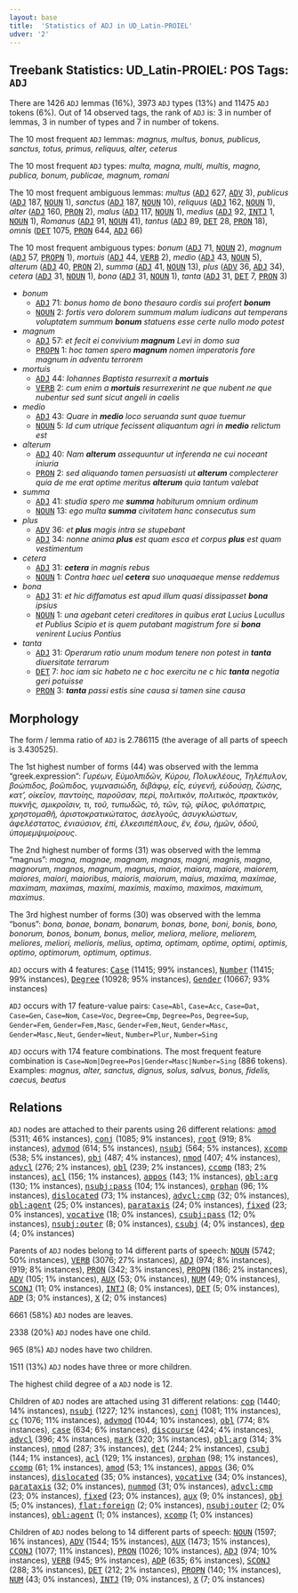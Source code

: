 ```yaml
---
layout: base
title:  'Statistics of ADJ in UD_Latin-PROIEL'
udver: '2'
---
```


## Treebank Statistics: UD_Latin-PROIEL: POS Tags: `ADJ`

There are 1426 `ADJ` lemmas (16%), 3973 `ADJ` types (13%) and 11475 `ADJ` tokens (6%).
Out of 14 observed tags, the rank of `ADJ` is: 3 in number of lemmas, 3 in number of types and 7 in number of tokens.

The 10 most frequent `ADJ` lemmas: <em>magnus, multus, bonus, publicus, sanctus, totus, primus, reliquus, alter, ceterus</em>

The 10 most frequent `ADJ` types:  <em>multa, magna, multi, multis, magno, publica, bonum, publicae, magnum, romani</em>

The 10 most frequent ambiguous lemmas: <em>multus</em> (<tt><a href="la_proiel-pos-ADJ.html">ADJ</a></tt> 627, <tt><a href="la_proiel-pos-ADV.html">ADV</a></tt> 3), <em>publicus</em> (<tt><a href="la_proiel-pos-ADJ.html">ADJ</a></tt> 187, <tt><a href="la_proiel-pos-NOUN.html">NOUN</a></tt> 1), <em>sanctus</em> (<tt><a href="la_proiel-pos-ADJ.html">ADJ</a></tt> 187, <tt><a href="la_proiel-pos-NOUN.html">NOUN</a></tt> 10), <em>reliquus</em> (<tt><a href="la_proiel-pos-ADJ.html">ADJ</a></tt> 162, <tt><a href="la_proiel-pos-NOUN.html">NOUN</a></tt> 1), <em>alter</em> (<tt><a href="la_proiel-pos-ADJ.html">ADJ</a></tt> 160, <tt><a href="la_proiel-pos-PRON.html">PRON</a></tt> 2), <em>malus</em> (<tt><a href="la_proiel-pos-ADJ.html">ADJ</a></tt> 117, <tt><a href="la_proiel-pos-NOUN.html">NOUN</a></tt> 1), <em>medius</em> (<tt><a href="la_proiel-pos-ADJ.html">ADJ</a></tt> 92, <tt><a href="la_proiel-pos-INTJ.html">INTJ</a></tt> 1, <tt><a href="la_proiel-pos-NOUN.html">NOUN</a></tt> 1), <em>Romanus</em> (<tt><a href="la_proiel-pos-ADJ.html">ADJ</a></tt> 91, <tt><a href="la_proiel-pos-NOUN.html">NOUN</a></tt> 41), <em>tantus</em> (<tt><a href="la_proiel-pos-ADJ.html">ADJ</a></tt> 89, <tt><a href="la_proiel-pos-DET.html">DET</a></tt> 28, <tt><a href="la_proiel-pos-PRON.html">PRON</a></tt> 18), <em>omnis</em> (<tt><a href="la_proiel-pos-DET.html">DET</a></tt> 1075, <tt><a href="la_proiel-pos-PRON.html">PRON</a></tt> 644, <tt><a href="la_proiel-pos-ADJ.html">ADJ</a></tt> 66)

The 10 most frequent ambiguous types:  <em>bonum</em> (<tt><a href="la_proiel-pos-ADJ.html">ADJ</a></tt> 71, <tt><a href="la_proiel-pos-NOUN.html">NOUN</a></tt> 2), <em>magnum</em> (<tt><a href="la_proiel-pos-ADJ.html">ADJ</a></tt> 57, <tt><a href="la_proiel-pos-PROPN.html">PROPN</a></tt> 1), <em>mortuis</em> (<tt><a href="la_proiel-pos-ADJ.html">ADJ</a></tt> 44, <tt><a href="la_proiel-pos-VERB.html">VERB</a></tt> 2), <em>medio</em> (<tt><a href="la_proiel-pos-ADJ.html">ADJ</a></tt> 43, <tt><a href="la_proiel-pos-NOUN.html">NOUN</a></tt> 5), <em>alterum</em> (<tt><a href="la_proiel-pos-ADJ.html">ADJ</a></tt> 40, <tt><a href="la_proiel-pos-PRON.html">PRON</a></tt> 2), <em>summa</em> (<tt><a href="la_proiel-pos-ADJ.html">ADJ</a></tt> 41, <tt><a href="la_proiel-pos-NOUN.html">NOUN</a></tt> 13), <em>plus</em> (<tt><a href="la_proiel-pos-ADV.html">ADV</a></tt> 36, <tt><a href="la_proiel-pos-ADJ.html">ADJ</a></tt> 34), <em>cetera</em> (<tt><a href="la_proiel-pos-ADJ.html">ADJ</a></tt> 31, <tt><a href="la_proiel-pos-NOUN.html">NOUN</a></tt> 1), <em>bona</em> (<tt><a href="la_proiel-pos-ADJ.html">ADJ</a></tt> 31, <tt><a href="la_proiel-pos-NOUN.html">NOUN</a></tt> 1), <em>tanta</em> (<tt><a href="la_proiel-pos-ADJ.html">ADJ</a></tt> 31, <tt><a href="la_proiel-pos-DET.html">DET</a></tt> 7, <tt><a href="la_proiel-pos-PRON.html">PRON</a></tt> 3)


* <em>bonum</em>
  * <tt><a href="la_proiel-pos-ADJ.html">ADJ</a></tt> 71: <em>bonus homo de bono thesauro cordis sui profert <b>bonum</b></em>
  * <tt><a href="la_proiel-pos-NOUN.html">NOUN</a></tt> 2: <em>fortis vero dolorem summum malum iudicans aut temperans voluptatem summum <b>bonum</b> statuens esse certe nullo modo potest</em>
* <em>magnum</em>
  * <tt><a href="la_proiel-pos-ADJ.html">ADJ</a></tt> 57: <em>et fecit ei convivium <b>magnum</b> Levi in domo sua</em>
  * <tt><a href="la_proiel-pos-PROPN.html">PROPN</a></tt> 1: <em>hoc tamen spero <b>magnum</b> nomen imperatoris fore magnum in adventu terrorem</em>
* <em>mortuis</em>
  * <tt><a href="la_proiel-pos-ADJ.html">ADJ</a></tt> 44: <em>Iohannes Baptista resurrexit a <b>mortuis</b></em>
  * <tt><a href="la_proiel-pos-VERB.html">VERB</a></tt> 2: <em>cum enim a <b>mortuis</b> resurrexerint ne que nubent ne que nubentur sed sunt sicut angeli in caelis</em>
* <em>medio</em>
  * <tt><a href="la_proiel-pos-ADJ.html">ADJ</a></tt> 43: <em>Quare in <b>medio</b> loco seruanda sunt quae tuemur</em>
  * <tt><a href="la_proiel-pos-NOUN.html">NOUN</a></tt> 5: <em>Id cum utrique fecissent aliquantum agri in <b>medio</b> relictum est</em>
* <em>alterum</em>
  * <tt><a href="la_proiel-pos-ADJ.html">ADJ</a></tt> 40: <em>Nam <b>alterum</b> assequuntur ut inferenda ne cui noceant iniuria</em>
  * <tt><a href="la_proiel-pos-PRON.html">PRON</a></tt> 2: <em>sed aliquando tamen persuasisti ut <b>alterum</b> complecterer quia de me erat optime meritus <b>alterum</b> quia tantum valebat</em>
* <em>summa</em>
  * <tt><a href="la_proiel-pos-ADJ.html">ADJ</a></tt> 41: <em>studia spero me <b>summa</b> habiturum omnium ordinum</em>
  * <tt><a href="la_proiel-pos-NOUN.html">NOUN</a></tt> 13: <em>ego multa <b>summa</b> civitatem hanc consecutus sum</em>
* <em>plus</em>
  * <tt><a href="la_proiel-pos-ADV.html">ADV</a></tt> 36: <em>et <b>plus</b> magis intra se stupebant</em>
  * <tt><a href="la_proiel-pos-ADJ.html">ADJ</a></tt> 34: <em>nonne anima <b>plus</b> est quam esca et corpus <b>plus</b> est quam vestimentum</em>
* <em>cetera</em>
  * <tt><a href="la_proiel-pos-ADJ.html">ADJ</a></tt> 31: <em><b>cetera</b> in magnis rebus</em>
  * <tt><a href="la_proiel-pos-NOUN.html">NOUN</a></tt> 1: <em>Contra haec uel <b>cetera</b> suo unaquaeque mense reddemus</em>
* <em>bona</em>
  * <tt><a href="la_proiel-pos-ADJ.html">ADJ</a></tt> 31: <em>et hic diffamatus est apud illum quasi dissipasset <b>bona</b> ipsius</em>
  * <tt><a href="la_proiel-pos-NOUN.html">NOUN</a></tt> 1: <em>una agebant ceteri creditores in quibus erat Lucius Lucullus et Publius Scipio et is quem putabant magistrum fore si <b>bona</b> venirent Lucius Pontius</em>
* <em>tanta</em>
  * <tt><a href="la_proiel-pos-ADJ.html">ADJ</a></tt> 31: <em>Operarum ratio unum modum tenere non potest in <b>tanta</b> diuersitate terrarum</em>
  * <tt><a href="la_proiel-pos-DET.html">DET</a></tt> 7: <em>hoc iam sic habeto ne c hoc exercitu ne c hic <b>tanta</b> negotia geri potuisse</em>
  * <tt><a href="la_proiel-pos-PRON.html">PRON</a></tt> 3: <em><b>tanta</b> passi estis sine causa si tamen sine causa</em>

## Morphology

The form / lemma ratio of `ADJ` is 2.786115 (the average of all parts of speech is 3.430525).

The 1st highest number of forms (44) was observed with the lemma “greek.expression”: <em>Γυρέων, Εὐμολπιδῶν, Κύρου, Πολυκλέους, Τηλέπυλον, βοώπιδος, βοῶπιδος, γυμνασιώδη, διβάφῳ, εἷς, εὐγενῆ, εὑδούσῃ, ζώσης, κατ’, οἰκεῖον, παντοίης, παροῦσαν, περὶ, πολιτικὸν, πολιτικὸς, πρακτικὸν, πυκνῆς, σμικροῖσιν, τι, τοῦ, τυπωδῶς, τὸ, τῶν, τῷ, φίλος, φιλόπατρις, χρηστομαθῆ, ἀριστοκρατικώτατος, ἀσελγοῦς, ἀσυγκλώστων, ἀφελέστατος, ἐνιαύσιον, ἐπὶ, ἑλκεσιπέπλους, ἓν, ἔσω, ἡμῶν, ὁδοῦ, ὑπομεμψιμοίρους</em>.

The 2nd highest number of forms (31) was observed with the lemma “magnus”: <em>magna, magnae, magnam, magnas, magni, magnis, magno, magnorum, magnos, magnum, magnus, maior, maiora, maiore, maiorem, maiores, maiori, maioribus, maioris, maiorum, maius, maxima, maximae, maximam, maximas, maximi, maximis, maximo, maximos, maximum, maximus</em>.

The 3rd highest number of forms (30) was observed with the lemma “bonus”: <em>bona, bonae, bonam, bonarum, bonas, bone, boni, bonis, bono, bonorum, bonos, bonum, bonus, melior, meliora, meliore, meliorem, meliores, meliori, melioris, melius, optima, optimam, optime, optimi, optimis, optimo, optimorum, optimum, optimus</em>.

`ADJ` occurs with 4 features: <tt><a href="la_proiel-feat-Case.html">Case</a></tt> (11415; 99% instances), <tt><a href="la_proiel-feat-Number.html">Number</a></tt> (11415; 99% instances), <tt><a href="la_proiel-feat-Degree.html">Degree</a></tt> (10928; 95% instances), <tt><a href="la_proiel-feat-Gender.html">Gender</a></tt> (10667; 93% instances)

`ADJ` occurs with 17 feature-value pairs: `Case=Abl`, `Case=Acc`, `Case=Dat`, `Case=Gen`, `Case=Nom`, `Case=Voc`, `Degree=Cmp`, `Degree=Pos`, `Degree=Sup`, `Gender=Fem`, `Gender=Fem,Masc`, `Gender=Fem,Neut`, `Gender=Masc`, `Gender=Masc,Neut`, `Gender=Neut`, `Number=Plur`, `Number=Sing`

`ADJ` occurs with 174 feature combinations.
The most frequent feature combination is `Case=Nom|Degree=Pos|Gender=Masc|Number=Sing` (886 tokens).
Examples: <em>magnus, alter, sanctus, dignus, solus, salvus, bonus, fidelis, caecus, beatus</em>


## Relations

`ADJ` nodes are attached to their parents using 26 different relations: <tt><a href="la_proiel-dep-amod.html">amod</a></tt> (5311; 46% instances), <tt><a href="la_proiel-dep-conj.html">conj</a></tt> (1085; 9% instances), <tt><a href="la_proiel-dep-root.html">root</a></tt> (919; 8% instances), <tt><a href="la_proiel-dep-advmod.html">advmod</a></tt> (614; 5% instances), <tt><a href="la_proiel-dep-nsubj.html">nsubj</a></tt> (564; 5% instances), <tt><a href="la_proiel-dep-xcomp.html">xcomp</a></tt> (538; 5% instances), <tt><a href="la_proiel-dep-obj.html">obj</a></tt> (487; 4% instances), <tt><a href="la_proiel-dep-nmod.html">nmod</a></tt> (407; 4% instances), <tt><a href="la_proiel-dep-advcl.html">advcl</a></tt> (276; 2% instances), <tt><a href="la_proiel-dep-obl.html">obl</a></tt> (239; 2% instances), <tt><a href="la_proiel-dep-ccomp.html">ccomp</a></tt> (183; 2% instances), <tt><a href="la_proiel-dep-acl.html">acl</a></tt> (156; 1% instances), <tt><a href="la_proiel-dep-appos.html">appos</a></tt> (143; 1% instances), <tt><a href="la_proiel-dep-obl-arg.html">obl:arg</a></tt> (130; 1% instances), <tt><a href="la_proiel-dep-nsubj-pass.html">nsubj:pass</a></tt> (104; 1% instances), <tt><a href="la_proiel-dep-orphan.html">orphan</a></tt> (96; 1% instances), <tt><a href="la_proiel-dep-dislocated.html">dislocated</a></tt> (73; 1% instances), <tt><a href="la_proiel-dep-advcl-cmp.html">advcl:cmp</a></tt> (32; 0% instances), <tt><a href="la_proiel-dep-obl-agent.html">obl:agent</a></tt> (25; 0% instances), <tt><a href="la_proiel-dep-parataxis.html">parataxis</a></tt> (24; 0% instances), <tt><a href="la_proiel-dep-fixed.html">fixed</a></tt> (23; 0% instances), <tt><a href="la_proiel-dep-vocative.html">vocative</a></tt> (18; 0% instances), <tt><a href="la_proiel-dep-csubj-pass.html">csubj:pass</a></tt> (12; 0% instances), <tt><a href="la_proiel-dep-nsubj-outer.html">nsubj:outer</a></tt> (8; 0% instances), <tt><a href="la_proiel-dep-csubj.html">csubj</a></tt> (4; 0% instances), <tt><a href="la_proiel-dep-dep.html">dep</a></tt> (4; 0% instances)

Parents of `ADJ` nodes belong to 14 different parts of speech: <tt><a href="la_proiel-pos-NOUN.html">NOUN</a></tt> (5742; 50% instances), <tt><a href="la_proiel-pos-VERB.html">VERB</a></tt> (3076; 27% instances), <tt><a href="la_proiel-pos-ADJ.html">ADJ</a></tt> (974; 8% instances),  (919; 8% instances), <tt><a href="la_proiel-pos-PRON.html">PRON</a></tt> (342; 3% instances), <tt><a href="la_proiel-pos-PROPN.html">PROPN</a></tt> (186; 2% instances), <tt><a href="la_proiel-pos-ADV.html">ADV</a></tt> (105; 1% instances), <tt><a href="la_proiel-pos-AUX.html">AUX</a></tt> (53; 0% instances), <tt><a href="la_proiel-pos-NUM.html">NUM</a></tt> (49; 0% instances), <tt><a href="la_proiel-pos-SCONJ.html">SCONJ</a></tt> (11; 0% instances), <tt><a href="la_proiel-pos-INTJ.html">INTJ</a></tt> (8; 0% instances), <tt><a href="la_proiel-pos-DET.html">DET</a></tt> (5; 0% instances), <tt><a href="la_proiel-pos-ADP.html">ADP</a></tt> (3; 0% instances), <tt><a href="la_proiel-pos-X.html">X</a></tt> (2; 0% instances)

6661 (58%) `ADJ` nodes are leaves.

2338 (20%) `ADJ` nodes have one child.

965 (8%) `ADJ` nodes have two children.

1511 (13%) `ADJ` nodes have three or more children.

The highest child degree of a `ADJ` node is 12.

Children of `ADJ` nodes are attached using 31 different relations: <tt><a href="la_proiel-dep-cop.html">cop</a></tt> (1440; 14% instances), <tt><a href="la_proiel-dep-nsubj.html">nsubj</a></tt> (1227; 12% instances), <tt><a href="la_proiel-dep-conj.html">conj</a></tt> (1081; 11% instances), <tt><a href="la_proiel-dep-cc.html">cc</a></tt> (1076; 11% instances), <tt><a href="la_proiel-dep-advmod.html">advmod</a></tt> (1044; 10% instances), <tt><a href="la_proiel-dep-obl.html">obl</a></tt> (774; 8% instances), <tt><a href="la_proiel-dep-case.html">case</a></tt> (634; 6% instances), <tt><a href="la_proiel-dep-discourse.html">discourse</a></tt> (424; 4% instances), <tt><a href="la_proiel-dep-advcl.html">advcl</a></tt> (396; 4% instances), <tt><a href="la_proiel-dep-mark.html">mark</a></tt> (320; 3% instances), <tt><a href="la_proiel-dep-obl-arg.html">obl:arg</a></tt> (314; 3% instances), <tt><a href="la_proiel-dep-nmod.html">nmod</a></tt> (287; 3% instances), <tt><a href="la_proiel-dep-det.html">det</a></tt> (244; 2% instances), <tt><a href="la_proiel-dep-csubj.html">csubj</a></tt> (144; 1% instances), <tt><a href="la_proiel-dep-acl.html">acl</a></tt> (129; 1% instances), <tt><a href="la_proiel-dep-orphan.html">orphan</a></tt> (98; 1% instances), <tt><a href="la_proiel-dep-ccomp.html">ccomp</a></tt> (61; 1% instances), <tt><a href="la_proiel-dep-amod.html">amod</a></tt> (53; 1% instances), <tt><a href="la_proiel-dep-appos.html">appos</a></tt> (36; 0% instances), <tt><a href="la_proiel-dep-dislocated.html">dislocated</a></tt> (35; 0% instances), <tt><a href="la_proiel-dep-vocative.html">vocative</a></tt> (34; 0% instances), <tt><a href="la_proiel-dep-parataxis.html">parataxis</a></tt> (32; 0% instances), <tt><a href="la_proiel-dep-nummod.html">nummod</a></tt> (31; 0% instances), <tt><a href="la_proiel-dep-advcl-cmp.html">advcl:cmp</a></tt> (23; 0% instances), <tt><a href="la_proiel-dep-fixed.html">fixed</a></tt> (23; 0% instances), <tt><a href="la_proiel-dep-aux.html">aux</a></tt> (9; 0% instances), <tt><a href="la_proiel-dep-obj.html">obj</a></tt> (5; 0% instances), <tt><a href="la_proiel-dep-flat-foreign.html">flat:foreign</a></tt> (2; 0% instances), <tt><a href="la_proiel-dep-nsubj-outer.html">nsubj:outer</a></tt> (2; 0% instances), <tt><a href="la_proiel-dep-obl-agent.html">obl:agent</a></tt> (1; 0% instances), <tt><a href="la_proiel-dep-xcomp.html">xcomp</a></tt> (1; 0% instances)

Children of `ADJ` nodes belong to 14 different parts of speech: <tt><a href="la_proiel-pos-NOUN.html">NOUN</a></tt> (1597; 16% instances), <tt><a href="la_proiel-pos-ADV.html">ADV</a></tt> (1544; 15% instances), <tt><a href="la_proiel-pos-AUX.html">AUX</a></tt> (1473; 15% instances), <tt><a href="la_proiel-pos-CCONJ.html">CCONJ</a></tt> (1077; 11% instances), <tt><a href="la_proiel-pos-PRON.html">PRON</a></tt> (1026; 10% instances), <tt><a href="la_proiel-pos-ADJ.html">ADJ</a></tt> (974; 10% instances), <tt><a href="la_proiel-pos-VERB.html">VERB</a></tt> (945; 9% instances), <tt><a href="la_proiel-pos-ADP.html">ADP</a></tt> (635; 6% instances), <tt><a href="la_proiel-pos-SCONJ.html">SCONJ</a></tt> (288; 3% instances), <tt><a href="la_proiel-pos-DET.html">DET</a></tt> (212; 2% instances), <tt><a href="la_proiel-pos-PROPN.html">PROPN</a></tt> (140; 1% instances), <tt><a href="la_proiel-pos-NUM.html">NUM</a></tt> (43; 0% instances), <tt><a href="la_proiel-pos-INTJ.html">INTJ</a></tt> (19; 0% instances), <tt><a href="la_proiel-pos-X.html">X</a></tt> (7; 0% instances)

